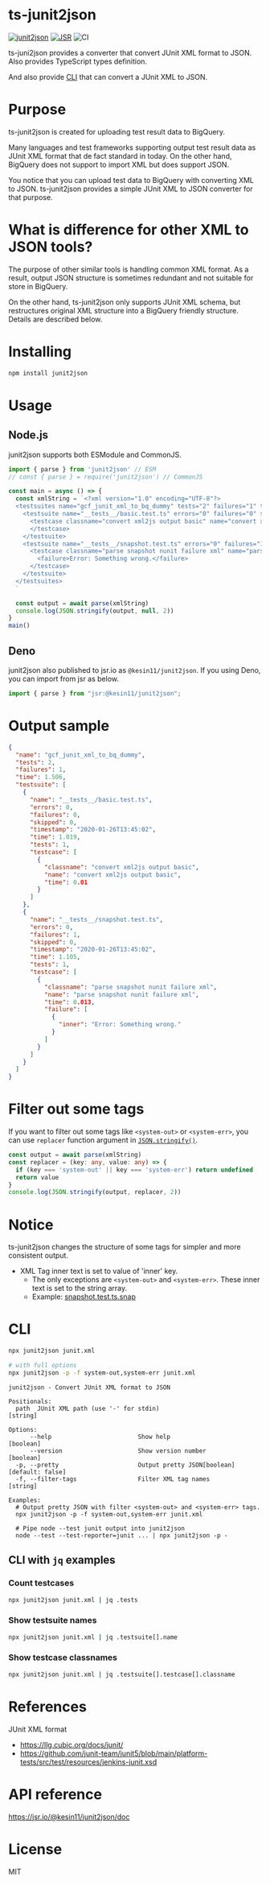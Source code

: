 # ts-junit2json
[![junit2json](https://badgen.net/npm/v/junit2json)](https://www.npmjs.com/package/junit2json)
[![JSR](https://jsr.io/badges/@kesin11/junit2json)](https://jsr.io/@kesin11/junit2json)
![CI](https://github.com/Kesin11/ts-junit2json/workflows/Node%20CI/badge.svg)

ts-juni2json provides a converter that convert JUnit XML format to JSON. Also provides TypeScript types definition.

And also provide [CLI](#CLI) that can convert a JUnit XML to JSON.

# Purpose
ts-junit2json is created for uploading test result data to BigQuery.

Many languages and test frameworks supporting output test result data as JUnit XML format that de fact standard in today. On the other hand, BigQuery does not support to import XML but does support JSON.

You notice that you can upload test data to BigQuery with converting XML to JSON. ts-junit2json provides a simple JUnit XML to JSON converter for that purpose.

# What is difference for other XML to JSON tools?
The purpose of other similar tools is handling common XML format. As a result, output JSON structure is sometimes redundant and not suitable for store in BigQuery.

On the other hand, ts-junit2json only supports JUnit XML schema, but restructures original XML structure into a BigQuery friendly structure. Details are described below.

# Installing
```bash
npm install junit2json
```

# Usage
## Node.js
junit2json supports both ESModule and CommonJS.

```ts
import { parse } from 'junit2json' // ESM
// const { parse } = require('junit2json') // CommonJS

const main = async () => {
  const xmlString = `<?xml version="1.0" encoding="UTF-8"?>
  <testsuites name="gcf_junit_xml_to_bq_dummy" tests="2" failures="1" time="1.506">
    <testsuite name="__tests__/basic.test.ts" errors="0" failures="0" skipped="0" timestamp="2020-01-26T13:45:02" time="1.019" tests="1">
      <testcase classname="convert xml2js output basic" name="convert xml2js output basic" time="0.01">
      </testcase>
    </testsuite>
    <testsuite name="__tests__/snapshot.test.ts" errors="0" failures="1" skipped="0" timestamp="2020-01-26T13:45:02" time="1.105" tests="1">
      <testcase classname="parse snapshot nunit failure xml" name="parse snapshot nunit failure xml" time="0.013">
        <failure>Error: Something wrong.</failure>
      </testcase>
    </testsuite>
  </testsuites>
  `

  const output = await parse(xmlString)
  console.log(JSON.stringify(output, null, 2))
}
main()
```

## Deno
junit2json also published to jsr.io as `@kesin11/junit2json`.
If you using Deno, you can import from jsr as below.

```ts
import { parse } from "jsr:@kesin11/junit2json";
```

# Output sample
```json
{
  "name": "gcf_junit_xml_to_bq_dummy",
  "tests": 2,
  "failures": 1,
  "time": 1.506,
  "testsuite": [
    {
      "name": "__tests__/basic.test.ts",
      "errors": 0,
      "failures": 0,
      "skipped": 0,
      "timestamp": "2020-01-26T13:45:02",
      "time": 1.019,
      "tests": 1,
      "testcase": [
        {
          "classname": "convert xml2js output basic",
          "name": "convert xml2js output basic",
          "time": 0.01
        }
      ]
    },
    {
      "name": "__tests__/snapshot.test.ts",
      "errors": 0,
      "failures": 1,
      "skipped": 0,
      "timestamp": "2020-01-26T13:45:02",
      "time": 1.105,
      "tests": 1,
      "testcase": [
        {
          "classname": "parse snapshot nunit failure xml",
          "name": "parse snapshot nunit failure xml",
          "time": 0.013,
          "failure": [
            {
              "inner": "Error: Something wrong."
            }
          ]
        }
      ]
    }
  ]
}
```

# Filter out some tags
If you want to filter out some tags like `<system-out>` or `<system-err>`, you can use `replacer` function argument in [`JSON.stringify()`](https://developer.mozilla.org/en-US/docs/Web/JavaScript/Reference/Global_Objects/JSON/stringify).

```ts
const output = await parse(xmlString)
const replacer = (key: any, value: any) => {
  if (key === 'system-out' || key === 'system-err') return undefined
  return value
}
console.log(JSON.stringify(output, replacer, 2))
```

# Notice
ts-junit2json changes the structure of some tags for simpler and more consistent output.

- XML Tag inner text is set to value of 'inner' key.
  - The only exceptions are `<system-out>` and `<system-err>`. These inner text is set to the string array.
  - Example: [snapshot.test.ts.snap](./__tests__/__snapshots__/snapshot.test.ts.snap)

# CLI
```bash
npx junit2json junit.xml

# with full options
npx junit2json -p -f system-out,system-err junit.xml
```

```
junit2json - Convert JUnit XML format to JSON

Positionals:
  path  JUnit XML path (use '-' for stdin)                             [string]

Options:
      --help                        Show help                          [boolean]
      --version                     Show version number                [boolean]
  -p, --pretty                      Output pretty JSON[boolean] [default: false]
  -f, --filter-tags                 Filter XML tag names               [string]

Examples:
  # Output pretty JSON with filter <system-out> and <system-err> tags.
  npx junit2json -p -f system-out,system-err junit.xml

  # Pipe node --test junit output into junit2json
  node --test --test-reporter=junit ... | npx junit2json -p -
```

## CLI with `jq` examples
### Count testcases

```bash
npx junit2json junit.xml | jq .tests
```

### Show testsuite names

```bash
npx junit2json junit.xml | jq .testsuite[].name
```

### Show testcase classnames

```bash
npx junit2json junit.xml | jq .testsuite[].testcase[].classname
```

# References
JUnit XML format

- https://llg.cubic.org/docs/junit/
- https://github.com/junit-team/junit5/blob/main/platform-tests/src/test/resources/jenkins-junit.xsd

# API reference
https://jsr.io/@kesin11/junit2json/doc

# License
MIT
